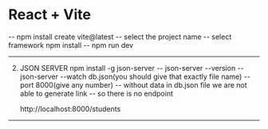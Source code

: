 # React + Vite

-- npm install create vite@latest -- select the project name -- select framework 
   npm install -- npm run dev 

-----------------------
2. JSON SERVER 
   npm install -g json-server -- json-server --version -- 
   json-server --watch db.json(you should give that exactly file name) --port 8000(give any number)
   -- without data in db.json file we are not able to generate link -- so there is no endpoint 

   http://localhost:8000/students
--------------------------------------------------



